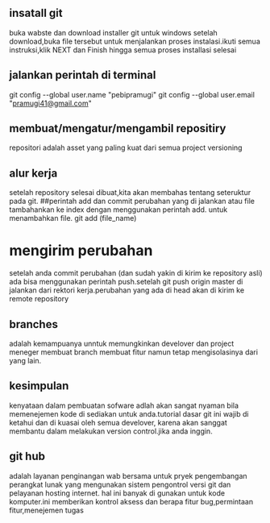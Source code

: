 ## insatall git 
buka wabste dan download installer git untuk windows 
setelah download,buka file tersebut untuk menjalankan proses instalasi.ikuti semua instruksi,klik NEXT dan Finish hingga semua proses installasi selesai
## jalankan perintah di terminal
git config --global user.name "pebipramugi"
git config --global user.email "pramugi41@gmail.com"
## membuat/mengatur/mengambil repositiry
repositori adalah asset yang paling kuat dari semua project versioning
## alur kerja 
setelah repository selesai dibuat,kita akan membahas tentang seteruktur pada git.
##perintah add dan commit
perubahan yang di jalankan atau file tambahankan ke index dengan menggunakan perintah add. untuk menambahkan file.
git add (file_name)
# mengirim perubahan 
setelah anda commit perubahan (dan sudah yakin di kirim ke repository asli) ada bisa menggunakan  perintah push.setelah git push origin master di jalankan dari rektori kerja.perubahan yang ada di head akan di kirim ke remote repository
## branches 
adalah kemampuanya unntuk memungkinkan develover dan project meneger membuat branch membuat fitur namun tetap mengisolasinya dari yang lain.
## kesimpulan 
kenyataan dalam pembuatan sofware adlah akan sangat nyaman bila memenejemen kode di sediakan untuk anda.tutorial dasar git ini wajib di ketahui dan di kuasai oleh semua develover, karena akan sanggat membantu dalam melakukan version control.jika anda inggin.
## git hub
adalah layanan penginangan wab bersama untuk pryek pengembangan
perangkat lunak yang mengunakan sistem pengontrol versi git dan pelayanan hosting internet. 
hal ini banyak di gunakan untuk kode komputer.ini memberikan kontrol aksess dan berapa fitur bug,permintaan fitur,menejemen tugas

